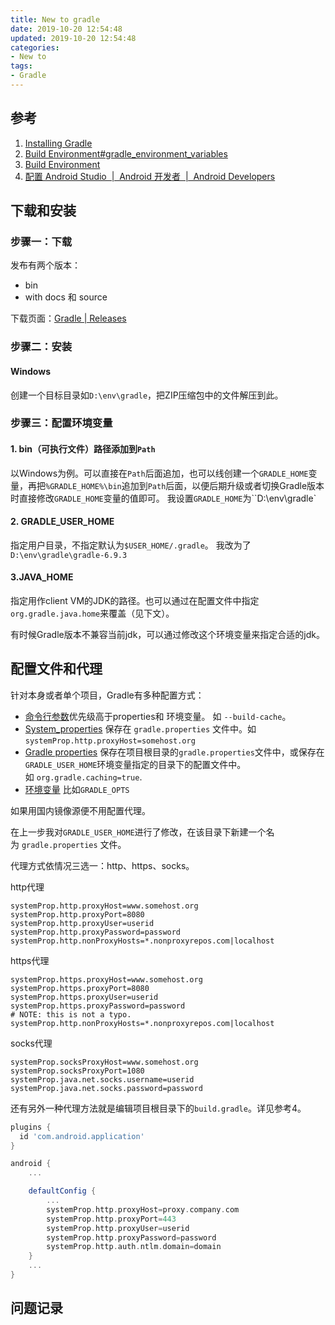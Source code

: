```yaml
---
title: New to gradle
date: 2019-10-20 12:54:48
updated: 2019-10-20 12:54:48
categories:
- New to
tags:
- Gradle
---
```


## 参考
1. [Installing Gradle](https://docs.gradle.org/current/userguide/installation.html#installation)
2. [Build Environment#gradle_environment_variables](https://docs.gradle.org/current/userguide/build_environment.html#sec:gradle_environment_variables)
3. [Build Environment](https://docs.gradle.org/current/userguide/build_environment.html#build_environment)
4. [配置 Android Studio  |  Android 开发者  |  Android Developers](https://developer.android.com/studio/intro/studio-config#gradle-plugin)



## 下载和安装

### 步骤一：下载

发布有两个版本：
- bin
- with docs 和 source

下载页面：[Gradle | Releases](https://gradle.org/releases/)

### 步骤二：安装

#### Windows

创建一个目标目录如`D:\env\gradle`，把ZIP压缩包中的文件解压到此。

### 步骤三：配置环境变量

#### 1. bin（可执行文件）路径添加到`Path`

以Windows为例。可以直接在`Path`后面追加，也可以线创建一个`GRADLE_HOME`变量，再把`%GRADLE_HOME%\bin`追加到`Path`后面，以便后期升级或者切换Gradle版本时直接修改`GRADLE_HOME`变量的值即可。
我设置`GRADLE_HOME`为``D:\env\gradle\`

#### 2. GRADLE_USER_HOME

指定用户目录，不指定默认为`$USER_HOME/.gradle`。
我改为了`D:\env\gradle\gradle-6.9.3`

#### 3.JAVA_HOME

指定用作client VM的JDK的路径。也可以通过在配置文件中指定`org.gradle.java.home`来覆盖（见下文）。

有时候Gradle版本不兼容当前jdk，可以通过修改这个环境变量来指定合适的jdk。

## 配置文件和代理

针对本身或者单个项目，Gradle有多种配置方式：
- [命令行参数](https://docs.gradle.org/current/userguide/command_line_interface.html#command_line_interface)优先级高于properties和 环境变量。 如 `--build-cache`。
- [System_properties](https://docs.gradle.org/current/userguide/build_environment.html#sec:gradle_system_properties) 保存在 `gradle.properties` 文件中。如`systemProp.http.proxyHost=somehost.org`
- [Gradle properties](https://docs.gradle.org/current/userguide/build_environment.html#sec:gradle_configuration_properties) 保存在项目根目录的`gradle.properties`文件中，或保存在`GRADLE_USER_HOME`环境变量指定的目录下的配置文件中。如 `org.gradle.caching=true`.
- [环境变量](https://docs.gradle.org/current/userguide/build_environment.html#sec:gradle_environment_variables) 比如`GRADLE_OPTS`

如果用国内镜像源便不用配置代理。

在上一步我对`GRADLE_USER_HOME`进行了修改，在该目录下新建一个名为 `gradle.properties` 文件。

代理方式依情况三选一：http、https、socks。

http代理
```
systemProp.http.proxyHost=www.somehost.org
systemProp.http.proxyPort=8080
systemProp.http.proxyUser=userid
systemProp.http.proxyPassword=password
systemProp.http.nonProxyHosts=*.nonproxyrepos.com|localhost
```

https代理
```
systemProp.https.proxyHost=www.somehost.org
systemProp.https.proxyPort=8080
systemProp.https.proxyUser=userid
systemProp.https.proxyPassword=password
# NOTE: this is not a typo.
systemProp.http.nonProxyHosts=*.nonproxyrepos.com|localhost
```

socks代理
```
systemProp.socksProxyHost=www.somehost.org
systemProp.socksProxyPort=1080
systemProp.java.net.socks.username=userid
systemProp.java.net.socks.password=password
```

还有另外一种代理方法就是编辑项目根目录下的`build.gradle`。详见参考4。

```gradle
plugins {
  id 'com.android.application'
}

android {
    ...

    defaultConfig {
        ...
        systemProp.http.proxyHost=proxy.company.com
        systemProp.http.proxyPort=443
        systemProp.http.proxyUser=userid
        systemProp.http.proxyPassword=password
        systemProp.http.auth.ntlm.domain=domain
    }
    ...
}
```


## 问题记录


